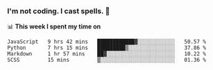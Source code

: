 ### I'm not coding. I cast spells. 🎩

📊 **This week I spent my time on**
<!--START_SECTION:waka-->
```text
JavaScript   9 hrs 42 mins   ████████████▓░░░░░░░░░░░░   50.57 % 
Python       7 hrs 15 mins   █████████▒░░░░░░░░░░░░░░░   37.86 % 
Markdown     1 hr 57 mins    ██▓░░░░░░░░░░░░░░░░░░░░░░   10.22 % 
SCSS         15 mins         ▒░░░░░░░░░░░░░░░░░░░░░░░░   01.36 % 
```
<!--END_SECTION:waka-->
